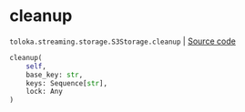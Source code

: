 # cleanup
`toloka.streaming.storage.S3Storage.cleanup` | [Source code](https://github.com/Toloka/toloka-kit/blob/v1.1.3/src/streaming/storage.py#L244)

```python
cleanup(
    self,
    base_key: str,
    keys: Sequence[str],
    lock: Any
)
```

